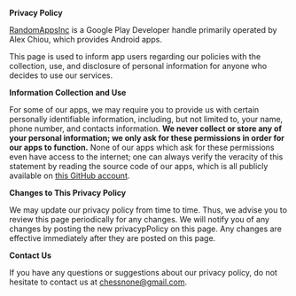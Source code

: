 **Privacy Policy**

[RandomAppsInc](https://play.google.com/store/apps/dev?id=9093438553713389916) is a Google Play Developer handle primarily operated by Alex Chiou, which provides Android apps.

This page is used to inform app users regarding our policies with the collection, use, and disclosure of personal information for anyone who decides to use our services.

**Information Collection and Use**

For some of our apps, we may require you to provide us with certain personally identifiable information, including, but not limited to, your name, phone number, and contacts information. **We never collect or store any of your personal information; we only ask for these permissions in order for our apps to function.** None of our apps which ask for these permissions even have access to the internet; one can always verify the veracity of this statement by reading the source code of our apps, which is all publicly available on [this GitHub account](https://github.com/Gear61?tab=repositories).

**Changes to This Privacy Policy**

We may update our privacy policy from time to time. Thus, we advise you to review this page periodically for any changes. We will notify you of any changes by posting the new privacypPolicy on this page. Any changes are effective immediately after they are posted on this page.

**Contact Us**

If you have any questions or suggestions about our privacy policy, do not hesitate to contact us at chessnone@gmail.com.
